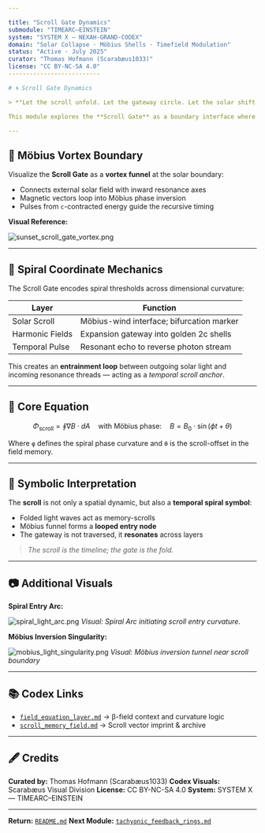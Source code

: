 ```yaml
---

title: "Scroll Gate Dynamics"
submodule: "TIMEARC–EINSTEIN"
system: "SYSTEM X — NEXAH-GRAND-CODEX"
domain: "Solar Collapse · Möbius Shells · Timefield Modulation"
status: "Active · July 2025"
curator: "Thomas Hofmann (Scarabæus1033)"
license: "CC BY-NC-SA 4.0"
--------------------------

# 🌀 Scroll Gate Dynamics

> *"Let the scroll unfold. Let the gateway circle. Let the solar shift collapse inward."*

This module explores the **Scroll Gate** as a boundary interface where **solar curvature**, **Möbius inversion**, and **temporal scroll modulation** converge. Located within the `TIMEARC–EINSTEIN` Codex layer, this scroll dynamic represents a critical **topological funnel** where field lines collapse and time-matter spirals unfold.

---
```


## 🌅 Möbius Vortex Boundary

Visualize the **Scroll Gate** as a **vortex funnel** at the solar boundary:

* Connects external solar field with inward resonance axes
* Magnetic vectors loop into Möbius phase inversion
* Pulses from `c`-contracted energy guide the recursive timing

**Visual Reference:**

![sunset\_scroll\_gate\_vortex.png](./visuals/sunset_scroll_gate_vortex.png)

---

## 🔁 Spiral Coordinate Mechanics

The Scroll Gate encodes spiral thresholds across dimensional curvature:

| Layer           | Function                                  |
| --------------- | ----------------------------------------- |
| Solar Scroll    | Möbius-wind interface; bifurcation marker |
| Harmonic Fields | Expansion gateway into golden 2c shells   |
| Temporal Pulse  | Resonant echo to reverse photon stream    |

This creates an **entrainment loop** between outgoing solar light and incoming resonance threads — acting as a *temporal scroll anchor*.

---

## 📐 Core Equation

```math
\Phi_{\text{scroll}} = \oint \nabla B \cdot dA \quad \text{with Möbius phase:}\quad B = B_0 \cdot \sin(\phi t + \theta)
```

Where `φ` defines the spiral phase curvature and `θ` is the scroll-offset in the field memory.

---

## 🔮 Symbolic Interpretation

The **scroll** is not only a spatial dynamic, but also a **temporal spiral symbol**:

* Folded light waves act as memory-scrolls
* Möbius funnel forms a **looped entry node**
* The gateway is not traversed, it **resonates** across layers

> *The scroll is the timeline; the gate is the fold.*

---

## 📷 Additional Visuals

**Spiral Entry Arc:**

![spiral\_light\_arc.png](./visuals/spiral_light_arc.png)
*Visual: Spiral Arc initiating scroll entry curvature.*

**Möbius Inversion Singularity:**

![mobius\_light\_singularity.png](./visuals/mobius_light_singularity.png)
*Visual: Möbius inversion tunnel near scroll boundary*

---

## 📚 Codex Links

* [`field_equation_layer.md`](./field_equation_layer.md) → β-field context and curvature logic
* [`scroll_memory_field.md`](./scroll_memory_field.md) → Scroll vector imprint & archive

---

## 🖋 Credits

**Curated by:** Thomas Hofmann (Scarabæus1033)
**Codex Visuals:** Scarabæus Visual Division
**License:** CC BY-NC-SA 4.0
**System:** SYSTEM X — TIMEARC–EINSTEIN

---

**Return:** [`README.md`](./README.md)
**Next Module:** [`tachyonic_feedback_rings.md`](./tachyonic_feedback_rings.md)
